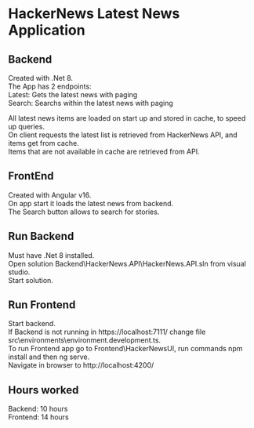 # HackerNews Latest News Application 

## Backend

Created with .Net 8.  
The App has 2 endpoints:  
Latest: Gets the latest news with paging  
Search: Searchs within the latest news with paging  

All latest news items are loaded on start up and stored in cache, to speed up queries.  
On client requests the latest list is retrieved from HackerNews API, and items get from cache.  
Items that are not available in cache are retrieved from API.  

## FrontEnd

Created with Angular v16.  
On app start it loads the latest news from backend.  
The Search button allows to search for stories.  

## Run Backend

Must have .Net 8 installed.  
Open solution Backend\HackerNews.API\HackerNews.API.sln from visual studio.  
Start solution.  

## Run Frontend

Start backend.  
If Backend is not running in https://localhost:7111/ change file src\environments\environment.development.ts.  
To run Frontend app go to Frontend\HackerNewsUI, run commands npm install and then ng serve.  
Navigate in browser to http://localhost:4200/  

## Hours worked

Backend: 10 hours  
Frontend: 14 hours  